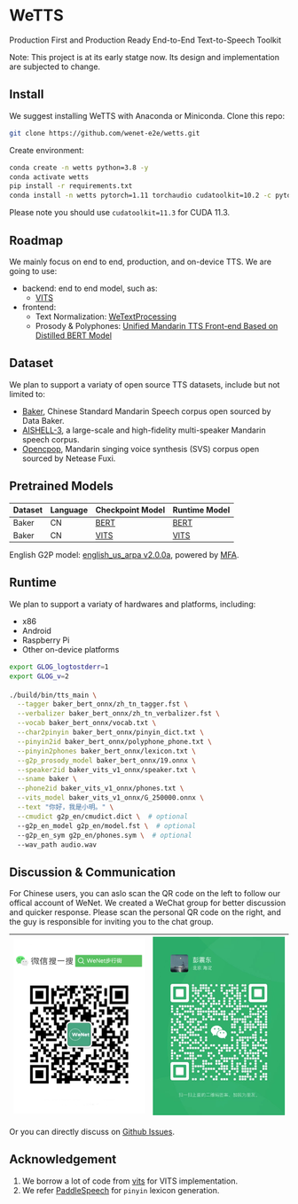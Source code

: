 # WeTTS

Production First and Production Ready End-to-End Text-to-Speech Toolkit

Note: This project is at its early statge now.
Its design and implementation are subjected to change.

## Install

We suggest installing WeTTS with Anaconda or Miniconda.
Clone this repo:
```sh
git clone https://github.com/wenet-e2e/wetts.git
```
Create environment:
```bash
conda create -n wetts python=3.8 -y
conda activate wetts
pip install -r requirements.txt
conda install -n wetts pytorch=1.11 torchaudio cudatoolkit=10.2 -c pytorch -c conda-forge -y
```

Please note you should use `cudatoolkit=11.3` for CUDA 11.3.


## Roadmap

We mainly focus on end to end, production, and on-device TTS. We are going to use:

* backend: end to end model, such as:
  * [VITS](https://arxiv.org/pdf/2106.06103.pdf)
* frontend:
  * Text Normalization: [WeTextProcessing](https://github.com/wenet-e2e/WeTextProcessing)
  * Prosody & Polyphones: [Unified Mandarin TTS Front-end Based on Distilled BERT Model](https://arxiv.org/pdf/2012.15404.pdf)

## Dataset

We plan to support a variaty of open source TTS datasets, include but not limited to:

* [Baker](https://www.data-baker.com/data/index/TNtts/), Chinese Standard Mandarin Speech corpus open sourced by Data Baker.
* [AISHELL-3](https://openslr.org/93/), a large-scale and high-fidelity multi-speaker Mandarin speech corpus.
* [Opencpop](https://wenet.org.cn/opencpop/), Mandarin singing voice synthesis (SVS) corpus open sourced by Netease Fuxi.

## Pretrained Models

| Dataset | Language | Checkpoint Model | Runtime Model |
| ------- | -------- | ---------------- | ------------- |
| Baker   | CN       | [BERT](https://wenet.org.cn/downloads?models=wetts&version=baker_bert_exp.tar.gz) | [BERT](https://wenet.org.cn/downloads?models=wetts&version=baker_bert_onnx.tar.gz) |
| Baker   | CN       | [VITS](https://wenet.org.cn/downloads?models=wetts&version=baker_vits_v1_exp.tar.gz) | [VITS](https://wenet.org.cn/downloads?models=wetts&version=baker_vits_v1_onnx.tar.gz) |

English G2P model: [english_us_arpa v2.0.0a](https://wenet.org.cn/downloads?models=wetts&version=g2p_en.tar.gz), powered by [MFA](https://github.com/MontrealCorpusTools/mfa-models/releases/download/g2p-english_us_arpa-v2.0.0a).

## Runtime

We plan to support a variaty of hardwares and platforms, including:

* x86
* Android
* Raspberry Pi
* Other on-device platforms

``` bash
export GLOG_logtostderr=1
export GLOG_v=2

./build/bin/tts_main \
  --tagger baker_bert_onnx/zh_tn_tagger.fst \
  --verbalizer baker_bert_onnx/zh_tn_verbalizer.fst \
  --vocab baker_bert_onnx/vocab.txt \
  --char2pinyin baker_bert_onnx/pinyin_dict.txt \
  --pinyin2id baker_bert_onnx/polyphone_phone.txt \
  --pinyin2phones baker_bert_onnx/lexicon.txt \
  --g2p_prosody_model baker_bert_onnx/19.onnx \
  --speaker2id baker_vits_v1_onnx/speaker.txt \
  --sname baker \
  --phone2id baker_vits_v1_onnx/phones.txt \
  --vits_model baker_vits_v1_onnx/G_250000.onnx \
  --text "你好，我是小明。" \
  --cmudict g2p_en/cmudict.dict \  # optional
  --g2p_en_model g2p_en/model.fst \  # optional
  --g2p_en_sym g2p_en/phones.sym \  # optional
  --wav_path audio.wav
```

## Discussion & Communication

For Chinese users, you can aslo scan the QR code on the left to follow our offical account of WeNet.
We created a WeChat group for better discussion and quicker response.
Please scan the personal QR code on the right, and the guy is responsible for inviting you to the chat group.

| <img src="https://github.com/robin1001/qr/blob/master/wenet.jpeg" width="250px"> | <img src="https://github.com/pengzhendong/files/blob/master/images/wechat.png" width="250px"> |
| ---- | ---- |

Or you can directly discuss on [Github Issues](https://github.com/wenet-e2e/wetts/issues).

## Acknowledgement

1. We borrow a lot of code from [vits](https://github.com/jaywalnut310/vits) for VITS implementation.
2. We refer [PaddleSpeech](https://github.com/PaddlePaddle/PaddleSpeech) for `pinyin` lexicon generation.
